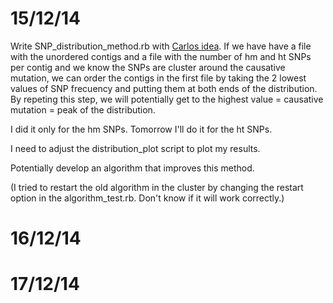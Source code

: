 15/12/14
=====

Write SNP_distribution_method.rb with [Carlos idea](http://nbviewer.ipython.org/github/calugo/GATOC/blob/master/Gatoc.ipynb). If we have have a file with the unordered contigs and a file with the number of hm and ht SNPs per contig and we know the SNPs are cluster around the causative mutation, we can order the contigs in the first file by taking the 2 lowest values of SNP frecuency and putting them at both ends of the distribution. By repeting this step, we will potentially get to the highest value = causative mutation = peak of the distribution.

I did it only for the hm SNPs. Tomorrow I'll do it for the ht SNPs. 

I need to adjust the distribution_plot script to plot my results. 

Potentially develop an algorithm that improves this method. 

(I tried to restart the old algorithm in the cluster by changing the restart option in the algorithm_test.rb. Don't know if it will work correctly.)

16/12/14
=====

17/12/14
=====




